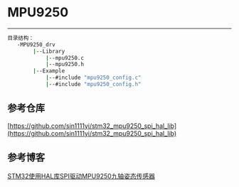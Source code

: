 # MPU9250

---

```bash
目录结构：
   -MPU9250_drv
    	|--Library
    		|--mpu9250.c
    		|--mpu9250.h
		|--Example
    		|--#include "mpu9250_config.c"
    		|--#include "mpu9250_config.h"
```

## 参考仓库

[https://github.com/sin1111yi/stm32_mpu9250_spi_hal_lib](https://github.com/sin1111yi/stm32_mpu9250_spi_hal_lib)

## 参考博客

[STM32使用HAL库SPI驱动MPU9250九轴姿态传感器](https://blog.csdn.net/sin1111yi/article/details/121906053?ops_request_misc=&request_id=&biz_id=102&utm_term=mpu9250%20stm32%E6%8E%A5%E7%BA%BF&utm_medium=distribute.pc_search_result.none-task-blog-2~all~sobaiduweb~default-8-121906053.142^v88^insert_down28v1,239^v2^insert_chatgpt&spm=1018.2226.3001.4187)
